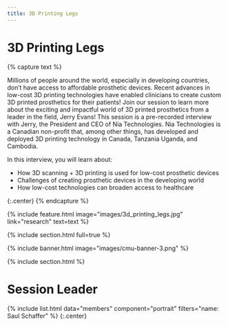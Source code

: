 ```yaml
---
title: 3D Printing Legs
---
```


# 3D Printing Legs

{% capture text %}


Millions of people around the world, especially in developing countries, don’t have access to affordable prosthetic devices. Recent advances in low-cost 3D printing technologies have enabled clinicians to create custom 3D printed prosthetics for their patients! Join our session to learn more about the exciting and impactful world of 3D printed prosthetics from a leader in the field, Jerry Evans! This session is a pre-recorded interview with Jerry, the President and CEO of Nia Technologies. Nia Technologies is a Canadian non-profit that, among other things, has developed and deployed 3D printing technology in Canada, Tanzania Uganda, and Cambodia.

In this interview, you will learn about:

- How 3D scanning + 3D printing is used for low-cost prosthetic devices
- Challenges of creating prosthetic devices in the developing world
- How low-cost technologies can broaden access to healthcare




{:.center}
{% endcapture %}

{%
  include feature.html
  image="images/3d_printing_legs.jpg"
  link="research"
  text=text
%}

{% include section.html full=true %}

{% include banner.html image="images/cmu-banner-3.png" %}

{% include section.html %}

# <i class="fas fa-users"></i>Session Leader
{%
  include list.html
  data="members"
  component="portrait"
  filters="name: Saul Schaffer"
%}
{:.center}